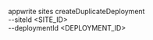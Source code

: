 appwrite sites createDuplicateDeployment \
        --siteId <SITE_ID> \
        --deploymentId <DEPLOYMENT_ID>
